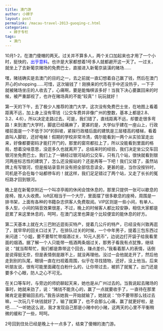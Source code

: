 ```yaml
---
title: 澳门游
author: 小嫦子
layout: post
permalink: /macau-travel-2013-guoqing-c.html
categories:
  - 嫦子专栏
tags:
  - 澳门
---
```

10月1-2，在澳门傻帽的两天。过关并不算多人，两个关口加起来也才用了一个小时，挺快的，<span style="color: #0000ff;">出乎意料</span>。也许是大家都想着1号多人就都避开这一天了。一过关，就坐上了去新葡京赌场的免费巴士，直接进入新葡京装潢的赌场……  


  
嘿，赌钱确实是去澳门的目的之一，去之前就一直幻想着自己赢了钱，然后在澳门开心的shopping……可惜，这次输钱了！刚换来的代币在手中还没热乎，一下子就被赌场坐庄的人收去了，心痛啊，要是能悔棋该多好！当我下决心要赢回来的时候，被严重鄙视了，也许在赌场真的不能“较真”！玩玩就好！

第一天的下午，去了极少人推荐的澳门大学，这次没有免费巴士坐，在地图上看着距离不远，加上身上没有零钱（公交车费并非像广州的整数，基本上都是2.8、3.2、4.6），所以决定走路过去。可是，我们错了，直线距离不远，却要走很多弯路！来到澳门大学时，脚底已经痛麻了，更甚的是，大学似乎建在一座山上，行政楼前面是一个不低于30°的斜坡，紧挨行政楼后面的建筑是三层楼高的楼梯，看着直叫人脚软，还好电梯！假期的学校非常冷清，偶尔能看到一两个从实验室走出来，好像都要密码才能打开门的，那里的窗帘都拉上了，所以没能看到里面的格局，想着没啥意思，没逛多久也就离开了。总结来时的经验，我们决定坐公交车回银河坐免费巴士。我们上了一辆经过银河站的公交车，只有几个站，很快就看到银河两座标志性的建筑了，怎么还没报站的？还是再等一下吧！我们又错了，虽然站牌上有写银河，但是报站录音并没有把全部信息读全，更甚的是，当你没按铃时，司机是不会在每个站都停车的！就这样，我们足足错过了两个站，又走了长长的冤枉路才回到银河。

晚上是在新葡京附近一个叫凉亭阁的休闲会馆休息的，那里只提供一张可以歇息的座椅，按人头收费。loft区相当于一个大厅，里面摆了很多歇息的座椅，周围是一排书架，上面有各种的书籍杂志供客人免费取阅。VIP区则是一些小间，有单人、多人型，小间的隔音效果很差，不过，晚上的时候客人都比较安静，相信大家都是逛累了来这里休息的，呵呵，在澳门这里也算是个比较便宜的能休息的好方。

第二天基本上就在大三巴附近逛街买特产，提着几公斤的特产，已经没有兴致再逛了，就早早的回关口过关了。在排队过关的时候，一个中年男子，提着三包东西过来问道：“小姐，要不要帮忙带烟酒过关，10元人民币”，边说边打开袋子给我看里面的烟酒。据了解一个人只能带一瓶酒两条烟过关，那男子看我有点犹豫，继续说：“就当帮帮忙，我们都是靠带这个回去，赚点差价。”我看着那人的表情，话倒是说得挺无奈，但是表情倒是跟不上，就没再理他。没过一会他就走开了，然后他走到别的队尾，眼镜一直在扫视着周围，似乎在寻找猎物，还好，没上他当。后来听朋友说，很有可能里面藏在白粉什么的，让你带过去，被抓了就冤了。出门还是要多个心眼，防人之心不可无。

在关口等车时，与旁边的师奶聊起天来，她也是从广州过去的。当我说起去赌场的事时，她就来劲了，说：“赌钱不能贪心的，赢了一点就要收手了，一直待在那里赌肯定是要输回去的。”我告诉她我一开始就输了，她就说：“你不要带那么钱过去嘛，一次玩几千块钱就好了，输了就算了，也不会那么心痛，赢了就更好啦，是吧……”一听她这么说，我才发现自己那是小赌中的小赌，这两天的心里不平衡稍微的缓和了一些，呵呵。

2号回到住处已经是晚上十一点多了，结束了傻帽的澳门游。